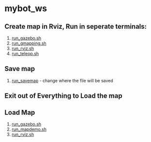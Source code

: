 # mybot_ws

## Create map in Rviz, Run in seperate terminals:

1. [run_gazebo.sh][1]
2. [run_gmapping.sh][2]
3. [run_rviz.sh][3]
4. [run_teleop.sh][4]

## Save map

1. [run_savemap][5] - change where the file will be saved

## Exit out of Everything to Load the map

## Load Map

1. [run_gazebo.sh][1]
2. [run_mapdemo.sh][6]
3. [run_rviz.sh][3]


[1]: run_gazebo.sh
[2]: [run_gmapping.sh]
[3]: [run_rviz.sh]
[4]: [run_teleop.sh]
[5]: [run_savemap] 
[6]: [run_mapdemo.sh]
